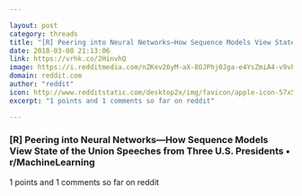 ```yaml
---

layout: post
category: threads
title: "[R] Peering into Neural Networks—How Sequence Models View State of the Union Speeches from Three U.S. Presidents"
date: 2018-03-08 21:13:06
link: https://vrhk.co/2HinvhQ
image: https://i.redditmedia.com/nZKev26yM-aX-8OJPhj0Jga-e4YsZmiA4-v9vhQvjNc.jpg?w=320&s=ebb75937e79d228e44dbce61108bbf7f
domain: reddit.com
author: "reddit"
icon: http://www.redditstatic.com/desktop2x/img/favicon/apple-icon-57x57.png
excerpt: "1 points and 1 comments so far on reddit"

---
```


### [R] Peering into Neural Networks—How Sequence Models View State of the Union Speeches from Three U.S. Presidents • r/MachineLearning

1 points and 1 comments so far on reddit